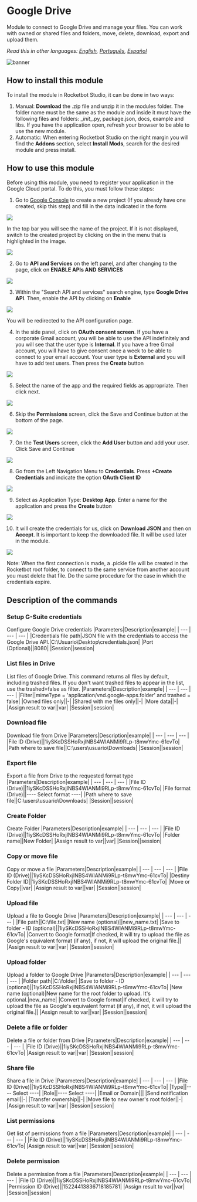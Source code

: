 



# Google Drive
  
Module to connect to Google Drive and manage your files. You can work with owned or shared files and folders, move, delete, download, export and upload them.  

*Read this in other languages: [English](Manual_gdrive.md), [Português](Manual_gdrive.pr.md), [Español](Manual_gdrive.es.md)*
  
![banner](imgs/Banner_gdrive.png)
## How to install this module
  
To install the module in Rocketbot Studio, it can be done in two ways:
1. Manual: __Download__ the .zip file and unzip it in the modules folder. The folder name must be the same as the module and inside it must have the following files and folders: \__init__.py, package.json, docs, example and libs. If you have the application open, refresh your browser to be able to use the new module.
2. Automatic: When entering Rocketbot Studio on the right margin you will find the **Addons** section, select **Install Mods**, search for the desired module and press install.  


## How to use this module

Before using this module, you need to register your application in the Google Cloud portal. To do this, you must follow these steps:

1. Go to [Google Console](https://console.cloud.google.com/projectcreate?previousPage=%2Fhome%2Fdashboard) to create a new project (If you already have one created, skip this step) and fill in the data indicated in the form

![](imgs/proyectonuevo.png)

In the top bar you will see the name of the project. If it is not displayed, switch to the created project by clicking on the in the menu that is highlighted in the image.

![](imgs/seleccionarproyecto.png)

2. Go to **API and Services** on the left panel, and after changing to the page, click on **ENABLE APIs AND SERVICES**

![](imgs/habilitarapiyservicios.png)

3. Within the "Search API and services" search engine, type **Google Drive API**. Then, enable the API by clicking on **Enable**

![](imgs/gdriveApi.png)

You will be redirected to the API configuration page.

4. In 
the side panel, click on **OAuth consent screen**. If you have a corporate Gmail account, you will be able to use the API indefinitely and you will see that the user type is **Internal**. If you have a free Gmail account, you will have to give consent once a week to be able to connect to your email account. Your user type is **External** and you will have to add test users. Then press the **Create** button

![](imgs/pantallaDeCons.png)

5. Select the name of the app and the required fields as appropriate. Then click next.

![](imgs/infoApp.png)

6. Skip the **Permissions** screen, click the Save and Continue button at the bottom of the page.

![](imgs/permisos.png)

7. On the **Test Users** screen, click the **Add User** button and add your user. Click Save and Continue

![](imgs/usuarioprueba.png)

8. Go from the Left Navigation Menu to **Credentials**. Press **+Create Credentials** and indicate the option **OAuth Client ID**

![](imgs/crearcredencialesok.png)

9. Select as 
Application Type: **Desktop App**. Enter a name for the application and press the **Create** button

![](imgs/appEscritorio.png)

10. It will create the credentials for us, click on **Download JSON** and then on **Accept**. It is important to keep the downloaded file. It will be used later in the module.

![](imgs/credencialesDescarga.png)

Note: When the first connection is made, a .pickle file will be created in the Rocketbot root folder, to connect to the same service from another account you must delete
that file. Do the same procedure for the case in which the credentials expire.


## Description of the commands

### Setup G-Suite credentials
  
Configure Google Drive credentials
|Parameters|Description|example|
| --- | --- | --- |
|Credentials file path|JSON file with the credentials to access the Google Drive API.|C:\Usuario\Desktop\credentials.json|
|Port (Optional)||8080|
|Session||session|

### List files in Drive
  
List files of Google Drive. This command returns all files by default, including trashed files. If you don't want trashed files to appear in the list, use the trashed=false as filter.
|Parameters|Description|example|
| --- | --- | --- |
|Filter||mimeType = 'application/vnd.google-apps.folder' and trashed = false|
|Owned files only||-|
|Shared with me files only||-|
|More data||-|
|Assign result to var||var|
|Session||session|

### Download file
  
Download file from Drive
|Parameters|Description|example|
| --- | --- | --- |
|File ID (Drive)||1iySKcDSSHoRxjlNBS4WIANMi9RLp-t8mwYmc-61cvTo|
|Path where to save file||C:\users\usuario\Downloads|
|Session||session|

### Export file
  
Export a file from Drive to the requested format type
|Parameters|Description|example|
| --- | --- | --- |
|File ID (Drive)||1iySKcDSSHoRxjlNBS4WIANMi9RLp-t8mwYmc-61cvTo|
|File format (Drive)||---- Select format ----|
|Path where to save file||C:\users\usuario\Downloads|
|Session||session|

### Create Folder
  
Create Folder
|Parameters|Description|example|
| --- | --- | --- |
|File ID (Drive)||1iySKcDSSHoRxjlNBS4WIANMi9RLp-t8mwYmc-61cvTo|
|Folder name||New Folder|
|Assign result to var||var|
|Session||session|

### Copy or move file
  
Copy or move a file
|Parameters|Description|example|
| --- | --- | --- |
|File ID (Drive)||1iySKcDSSHoRxjlNBS4WIANMi9RLp-t8mwYmc-61cvTo|
|Destiny Folder ID||1iySKcDSSHoRxjlNBS4WIANMi9RLp-t8mwYmc-61cvTo|
|Move or Copy||var|
|Assign result to var||var|
|Session||session|

### Upload file
  
Upload a file to Google Drive
|Parameters|Description|example|
| --- | --- | --- |
|File path||C:\file.txt|
|New name (optional)||new_name.txt|
|Save to folder - ID (optional)||1iySKcDSSHoRxjlNBS4WIANMi9RLp-t8mwYmc-61cvTo|
|Convert to Google format|If checked, it will try to upload the file as Google's equivalent format (if any), if not, it will upload the original file.||
|Assign result to var||var|
|Session||session|

### Upload folder
  
Upload a folder to Google Drive
|Parameters|Description|example|
| --- | --- | --- |
|Folder path||C:\folder|
|Save to folder - ID (optional)||1iySKcDSSHoRxjlNBS4WIANMi9RLp-t8mwYmc-61cvTo|
|New name (optional)|New name for the root folder to upload. It's optional.|new_name|
|Convert to Google format|If checked, it will try to upload the file as Google's equivalent format (if any), if not, it will upload the original file.||
|Assign result to var||var|
|Session||session|

### Delete a file or folder
  
Delete a file or folder from Drive
|Parameters|Description|example|
| --- | --- | --- |
|File ID (Drive)||1iySKcDSSHoRxjlNBS4WIANMi9RLp-t8mwYmc-61cvTo|
|Assign result to var||var|
|Session||session|

### Share file
  
Share a file in Drive
|Parameters|Description|example|
| --- | --- | --- |
|File ID (Drive)||1iySKcDSSHoRxjlNBS4WIANMi9RLp-t8mwYmc-61cvTo|
|Type||---- Select ----|
|Role||---- Select ----|
|Email or Domain|||
|Send notification email||-|
|Transfer ownership||-|
|Move file to new owner's root folder||-|
|Assign result to var||var|
|Session||session|

### List permissions
  
Get list of permissions from a file
|Parameters|Description|example|
| --- | --- | --- |
|File ID (Drive)||1iySKcDSSHoRxjlNBS4WIANMi9RLp-t8mwYmc-61cvTo|
|Assign result to var||var|
|Session||session|

### Delete permission
  
Delete a permission from a file
|Parameters|Description|example|
| --- | --- | --- |
|File ID (Drive)||1iySKcDSSHoRxjlNBS4WIANMi9RLp-t8mwYmc-61cvTo|
|Permission ID (Drive)||15224413836718185781|
|Assign result to var||var|
|Session||session|
